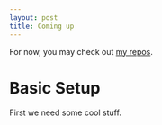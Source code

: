 ```yaml
---
layout: post
title: Coming up
---
```


For now, you may check out [my repos](https://github.com/ronniebnorth).

# Basic Setup

First we need some cool stuff.
